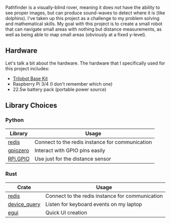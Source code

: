 Pathfinder is a visually-blind rover, meaning it does not have the ability to see proper images, but can produce sound-waves to detect where it is (like dolphins). I've taken up this project as a challenge to my problem solving and mathematical skills. My goal with this project is to create a small robot that can navigate small areas with nothing but distance measurements, as well as being able to map small areas (obviously at a fixed y-level).

## Hardware

Let's talk a bit about the hardware. The hardware that I specifically used for this project includes:

- [Trilobot Base Kit](https://shop.pimoroni.com/products/trilobot?variant=39594077093971)
- Raspberry Pi 3/4 (I don't remember which one)
- 22.5w battery pack (portable power source)

## Library Choices

### Python

| Library | Usage 
| ------- | -------
| [redis](https://pypi.org/project/redis/) | Connect to the redis instance for communication
| [gpiozero](https://pypi.org/project/gpiozero/) | Interact with GPIO pins easily
| [RPi.GPIO](https://pypi.org/project/RPi.GPIO/) | Use just for the distance sensor

### Rust

| Crate | Usage
| ----- | ------
| [redis](https://crates.io/crates/redis) | Connect to the redis instance for communication
| [device_query](https://crates.io/crates/device_query) | Listen for keyboard events on my laptop
| [egui](https://crates.io/crates/egui) | Quick UI creation